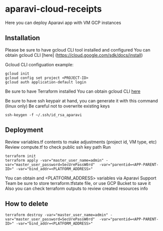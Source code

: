 # aparavi-cloud-receipts
Here you can deploy Aparavi app with VM GCP instances

## Installation
Please be sure to have gcloud CLI tool installed and configured
You can obtain gcloud CLI [here] (https://cloud.google.com/sdk/docs/install)

Gcloud CLI configuation example:
```
gcloud init
gcloud config set project <PROJECT-ID>
gcloud auth application-default login
```
Be sure to have Terraform installed
You can obtain gcloud CLI [here](ttps://learn.hashicorp.com/tutorials/terraform/install-cli)

Be sure to have ssh keypair at hand, you can generate it with this command (linux only)
Be careful not to overwrite existing keys
```
ssh-keygen -f ~/.ssh/id_rsa_aparavi
```
## Deployment
Review variables.tf contents to make adjustments (project id, VM type, etc)
Review compute.tf to check public ssh key path
Run 
```
terraform init
terraform apply -var="master_user_name=admin" -var="master_user_password=SecUrePassW0rd"  -var="parentid=<APP-PARENT-ID>" -var="bind_addr=<PLATFORM_ADDRESS>"
```
You can obtain  <APP-PARENT-ID> and <PLATFORM_ADDRESS> variables via Aparavi Support Team 
be sure to store terraform.tfstate file, or use GCP Bucket to save it
Also you can check terraform outputs to review created resources info
## How to delete
```
terraform destroy -var="master_user_name=admin" -var="master_user_password=SecUrePassW0rd"  -var="parentid=<APP-PARENT-ID>" -var="bind_addr=<PLATFORM_ADDRESS>"
```